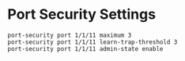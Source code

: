 # Port Security Settings
```
port-security port 1/1/11 maximum 3
port-security port 1/1/11 learn-trap-threshold 3
port-security port 1/1/11 admin-state enable
```
